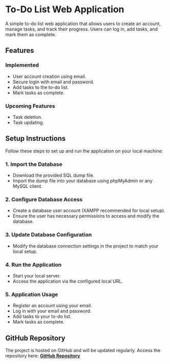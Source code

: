 # To-Do List Web Application

A simple to-do list web application that allows users to create an account, manage tasks, and track their progress. Users can log in, add tasks, and mark them as complete.

## Features

### Implemented
- User account creation using email.
- Secure login with email and password.
- Add tasks to the to-do list.
- Mark tasks as complete.

### Upcoming Features
- Task deletion.
- Task updating.

## Setup Instructions

Follow these steps to set up and run the application on your local machine:

### 1. Import the Database
- Download the provided SQL dump file.
- Import the dump file into your database using phpMyAdmin or any MySQL client.

### 2. Configure Database Access
- Create a database user account (XAMPP recommended for local setup).
- Ensure the user has necessary permissions to access and modify the database.

### 3. Update Database Configuration
- Modify the database connection settings in the project to match your local setup.

### 4. Run the Application
- Start your local server.
- Access the application via the configured local URL.

### 5. Application Usage
- Register an account using your email.
- Log in with your email and password.
- Add tasks to your to-do list.
- Mark tasks as complete.

## GitHub Repository

The project is hosted on GitHub and will be updated regularly. Access the repository here: **[GitHub Repository](your-repo-link-here)**

